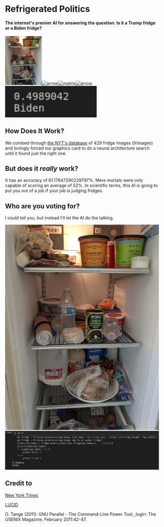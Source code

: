 # Refrigerated Politics
#### The internet's premier AI for answering the question: Is it a Trump fridge or a Biden fridge?

<img src="https://github.com/phonetic-ai/refrigerated-politics/blob/main/my_fridge.jpg?raw=true" alt="my fridge" width="120" /><img src="https://publicdomainvectors.org/photos/aiga_right_arrow.png" alt="arrow" width="100" /><img src="https://techcrunch.com/wp-content/uploads/2014/12/matrix.jpg" alt="matrix" width="200"/><img src="https://publicdomainvectors.org/photos/aiga_right_arrow.png" alt="arrow" width="100" /><img src="https://github.com/phonetic-ai/refrigerated-politics/blob/main/screenshot_vote_small.png" alt="my vote" width="300"/>

## How Does It Work?
We combed through [the NYT's database](https://www.nytimes.com/interactive/2020/10/27/upshot/biden-trump-poll-quiz.html) of 429 fridge images (frimages) and lovingly forced our graphics card to do a neural architecture search until it found just the right one.

## But does it *really* work?
It has an accuracy of 61.17647290229797%. Mere mortals were only capable of scoring an average of 52%. In scientific terms, this AI is going to put you out of a job if your job is judging fridges.

## Who are you voting for?
I could tell you, but instead I'll let the AI do the talking.

![my fridge](https://github.com/phonetic-ai/refrigerated-politics/blob/main/my_fridge.jpg?raw=true)
![my vote](https://github.com/phonetic-ai/refrigerated-politics/blob/main/screenshot_vote_large.png?raw=true)

## Credit to
[New York Times](https://www.nytimes.com/interactive/2020/10/27/upshot/biden-trump-poll-quiz.html)

[LUCID](https://luc.id)

O. Tange (2011): GNU Parallel - The Command-Line Power Tool,
  ;login: The USENIX Magazine, February 2011:42-47.
